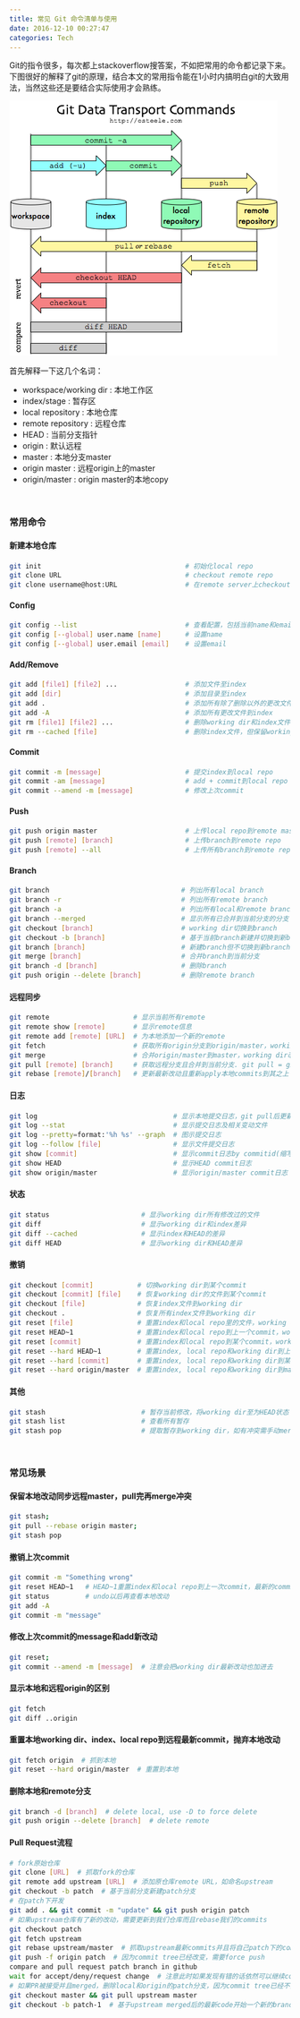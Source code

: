 ```yaml
---
title: 常见 Git 命令清单与使用
date: 2016-12-10 00:27:47
categories: Tech
---
```

Git的指令很多，每次都上stackoverflow搜答案，不如把常用的命令都记录下来。下图很好的解释了git的原理，结合本文的常用指令能在1小时内搞明白git的大致用法，当然这些还是要结合实际使用才会熟练。

![](/img/git_cheat_sheet/git.png)

<!-- more -->

首先解释一下这几个名词：
- workspace/working dir : 本地工作区
- index/stage           : 暂存区
- local repository      : 本地仓库
- remote repository     : 远程仓库
- HEAD                  : 当前分支指针
- origin                : 默认远程
- master                : 本地分支master
- origin master         : 远程origin上的master
- origin/master         : origin master的本地copy


​              

### 常用命令

#### 新建本地仓库
``` sh
git init                                    # 初始化local repo
git clone URL                               # checkout remote repo
git clone username@host:URL                 # 在remote server上checkout远程仓库
```

#### Config
``` sh
git config --list                           # 查看配置，包括当前name和email
git config [--global] user.name [name]      # 设置name
git config [--global] user.email [email]    # 设置email
```

#### Add/Remove
``` sh
git add [file1] [file2] ...                 # 添加文件至index
git add [dir]                               # 添加目录至index
git add .                                   # 添加所有除了删除以外的更改文件到index
git add -A                                  # 添加所有更改文件到index
git rm [file1] [file2] ...                  # 删除working dir和index文件
git rm --cached [file]                      # 删除index文件，但保留working dir
```

#### Commit
``` sh
git commit -m [message]                     # 提交index到local repo
git commit -am [message]                    # add + commit到local repo
git commit --amend -m [message]             # 修改上次commit
```

#### Push
``` sh
git push origin master                      # 上传local repo到remote master
git push [remote] [branch]                  # 上传branch到remote repo
git push [remote] --all                     # 上传所有branch到remote repo
```

#### Branch
``` sh
git branch                                 # 列出所有local branch
git branch -r                              # 列出所有remote branch
git branch -a                              # 列出所有local和remote branch
git branch --merged                        # 显示所有已合并到当前分支的分支
git checkout [branch]                      # working dir切换到branch 
git checkout -b [branch]                   # 基于当前branch新建并切换到新branch
git branch [branch]                        # 新建branch但不切换到新branch
git merge [branch]                         # 合并branch到当前分支
git branch -d [branch]                     # 删除branch
git push origin --delete [branch]          # 删除remote branch
```

#### 远程同步
``` sh
git remote                     # 显示当前所有remote
git remote show [remote]       # 显示remote信息
git remote add [remote] [URL]  # 为本地添加一个新的remote
git fetch                      # 获取所有origin分支到origin/master，working dir不变
git merge                      # 合并origin/master到master，working dir改变
git pull [remote] [branch]     # 获取远程分支且合并到当前分支. git pull = git fetch + git merge
git rebase [remote]/[branch]   # 更新最新改动且重新apply本地commits到其之上
```

#### 日志
``` sh
git log                                  # 显示本地提交日志，git pull后更新远程日志
git log --stat                           # 显示提交日志及相关变动文件
git log --pretty=format:'%h %s' --graph  # 图示提交日志
git log --follow [file]                  # 显示文件提交日志
git show [commit]                        # 显示commit日志by commitid(缩写也可以)
git show HEAD                            # 显示HEAD commit日志
git show origin/master                   # 显示origin/master commit日志
```

#### 状态
``` sh
git status                       # 显示working dir所有修改过的文件
git diff                         # 显示working dir和index差异
git diff --cached                # 显示index和HEAD的差异
git diff HEAD                    # 显示working dir和HEAD差异
```

#### 撤销
``` sh
git checkout [commit]           # 切换working dir到某个commit
git checkout [commit] [file]    # 恢复working dir的文件到某个commit
git checkout [file]             # 恢复index文件到working dir
git checkout .                  # 恢复所有index文件到working dir
git reset [file]                # 重置index和local repo里的文件，working dir不变
git reset HEAD~1                # 重置index和local repo到上一个commit，working dir不变
git reset [commit]              # 重置index和local repo到某个commit，working dir不变
git reset --hard HEAD~1         # 重置index, local repo和working dir到上一个commit，本地改变丢失
git reset --hard [commit]       # 重置index, local repo和working dir到某个commit，本地改变丢失
git reset --hard origin/master  # 重置index, local repo和working dir到master，本地改变丢失
```

#### 其他
``` sh
git stash                        # 暂存当前修改，将working dir至为HEAD状态
git stash list                   # 查看所有暂存
git stash pop                    # 提取暂存到working dir，如有冲突需手动merge
```

​                  

### 常见场景

#### 保留本地改动同步远程master，pull完再merge冲突

``` sh
git stash; 
git pull --rebase origin master; 
git stash pop
```

#### 撤销上次commit
``` sh
git commit -m "Something wrong"
git reset HEAD~1   # HEAD~1重置index和local repo到上一次commit，最新的commit取消
git status         # undo以后再查看本地改动
git add -A
git commit -m "message" 
```

#### 修改上次commit的message和add新改动
``` sh
git reset; 
git commit --amend -m [message]  # 注意会把working dir最新改动也加进去
```

#### 显示本地和远程origin的区别
``` sh
git fetch
git diff ..origin
```

#### 重置本地working dir、index、local repo到远程最新commit，抛弃本地改动
``` sh
git fetch origin  # 抓到本地
git reset --hard origin/master  # 重置到本地
```

#### 删除本地和remote分支

```sh
git branch -d [branch]  # delete local, use -D to force delete
git push origin --delete [branch]  # delete remote
```

#### Pull Request流程

```sh
# fork原始仓库
git clone [URL]  # 抓取fork的仓库
git remote add upstream [URL]  # 添加原仓库remote URL，如命名upstream
git checkout -b patch  # 基于当前分支新建patch分支
# 在patch下开发
git add . && git commit -m "update" && git push origin patch
# 如果upstream仓库有了新的改动，需要更新到我们仓库而且rebase我们的commits
git checkout patch
git fetch upstream
git rebase upstream/master  # 抓取upstream最新commits并且将自己patch下的commits在其之上重新apply上去
git push -f origin patch  # 因为commit tree已经改变，需要force push
compare and pull request patch branch in github
wait for accept/deny/request change  # 注意此时如果发现有错的话依然可以继续commit，会更新到PR中
# 如果PR被接受并且merged，删除local和origin的patch分支，因为commit tree已经不同了
git checkout master && git pull upstream master
git checkout -b patch-1  # 基于upstream merged后的最新code开始一个新的branch
```

